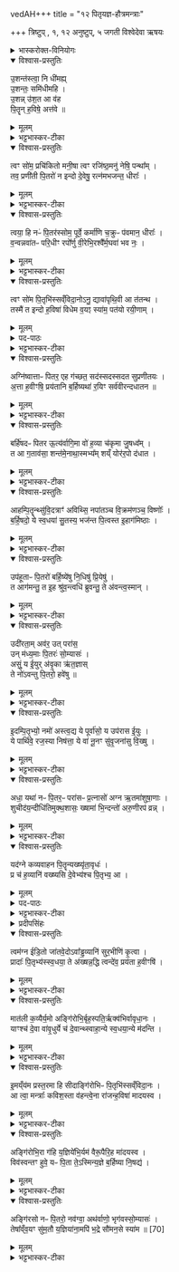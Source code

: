 vedAH+++
title = "१२ पितृयज्ञ-हौत्रमन्त्राः"

+++
त्रिष्टुप् , १, १२ अनुष्टुप्, ५ जगती
विश्वेदेवा ऋषयः



<details><summary>भास्करोक्त-विनियोगः</summary>

महापितृयज्ञे सामिधेनी एकैव त्रिरुच्यते । 
</details>

<div class="js_include" url="/vedAH_Rk/shAkalam/saMhitA/vishvAsa-prastutiH/10/016/12_ushantastvA_ni.md" newLevelForH1="5" includeTitle="false">


<details open><summary>विश्वास-प्रस्तुतिः</summary>

उ॒शन्त॑स्त्वा॒ नि धी॑मह्य्  
उ॒शन्तः॒ समि॑धीमहि ।  
उ॒शन्न् उ॑श॒त आ व॑ह  
पि॒तॄन् ह॒विषे॒ अत्त॑वे ॥
</details>

</div>

<div class="js_include" url="/vedAH_Rk/shAkalam/saMhitA/MUlam/10/016/12_ushantastvA_ni.md" newLevelForH1="5" includeTitle="false">

<details><summary>मूलम्</summary>

उ॒शन्त॑स्त्वा हवामह उ॒शन्त॒स्समि॑धीमहि ।   
उ॒शन्नु॑श॒त आ व॑ह॒ पि॒तॄन्ह॒विषे॒ अत्त॑वे ।
</details>

</div>

<div class="js_include" url="/vedAH_Rk/shAkalam/saMhitA/sarvASh_TIkAH/10/016/12_ushantastvA_ni.md" newLevelForH1="5" includeTitle="false">

<details><summary>भट्टभास्कर-टीका</summary>

1उशन्त इत्यनुष्टुप् ॥ **उशन्तः** कामयमानाः पितॄन् त्वा **हवामहे** आह्वयामः । तानेव कामयमानास्त्वां समिधीमहि सम्यग्दीपयामः । त्वमपि तान् पितॄन् उशन्नावह । कीदृशान् **उशतः** हविरत्तुं कामयमानान् **हविषे अत्तवे** हविर्भोक्तुं । तुमर्थे तवै प्रत्ययः, कर्मणस्सप्रदानत्वाच्चत्तुर्थी ॥
</details>

</div>

<div class="js_include" url="/vedAH_Rk/shAkalam/saMhitA/vishvAsa-prastutiH/01/091/01_tvaM_soma.md" newLevelForH1="5" includeTitle="false"> 

<details open><summary>विश्वास-प्रस्तुतिः</summary>

त्वꣳ सो॑म॒ प्रचि॑कितो मनी॒षा त्वꣳ रजि॑ष्ठ॒मनु॑ नेषि॒ पन्था᳚म् ।   
तव॒ प्रणी॑ती पि॒तरो॑ न इन्दो दे॒वेषु॒ रत्न॑मभजन्त॒ धीराः᳚ ।
</details>

</div>

<div class="js_include" url="/vedAH_Rk/shAkalam/saMhitA/MUlam/01/091/01_tvaM_soma.md" newLevelForH1="5" includeTitle="false"> 

<details><summary>मूलम्</summary>

त्वꣳ सो॑म॒ प्रचि॑कितो मनी॒षा त्वꣳ रजि॑ष्ठ॒मनु॑ नेषि॒ पन्था᳚म् ।   
तव॒ प्रणी॑ती पि॒तरो॑ न इन्दो दे॒वेषु॒ रत्न॑मभजन्त॒ धीराः᳚ ।
</details>

</div>

<div class="js_include" url="/vedAH_Rk/shAkalam/saMhitA/sarvASh_TIkAH/01/091/01_tvaM_soma.md" newLevelForH1="5" includeTitle="false"> 

<details><summary>भट्टभास्कर-टीका</summary>

2सोमबर्हिषदग्निष्वात्तकव्यवाहनानां क्रमेण द्वेद्वे पुरोनुवाक्ये एकैकस्य तूत्तरा याज्या सर्वास्त्रिष्टुभः । विशेषो वक्ष्यते -**त्वं सोमेति ॥** 
हे सोम! त्वं **प्रचिकितः** प्रकर्षेण ज्ञातः । निष्ठायां छान्दस्मं द्विर्वचनम्, यङ्लुकि वा अभ्यासविकाराभावः, 'गतिरनन्तरः' इति गतेः प्रकृतिस्वरत्वम् । 'चिक' इति वा धात्वन्तरं द्रष्टव्यम् ।  
**मनीषा** मनीषावद्भिः । यद्वा - विशिष्टया मनीषया व्यभिचाराभावात् । 'सुपां सुलुक्' इति विभक्तेराकारः ।  
किंच – त्वं **रजिष्ठं** ऋजुतरं **पन्थां** पन्थानम् । ऋजुशब्दादिष्ठनि 'विभाषर्जोश्छन्दसि' इति रेफः । यद्वा - रजः उदकं अतिशयेन तद्वान् रजिष्ठः । रजश्शब्दादिष्ठन् 'विन्मतोर्लुक्', 'टेः' इति टिलोपः ।  
ईदृशं पन्थानं **अनुनेषि** अनुक्रमेण प्रापयसि । नयतोर्लिटि शपो लुक् ।   
किञ्च - हे **इन्दो!** सोम! तव **प्रणीती** प्रणीत्या परिचरणेन पुरस्कारेण वा । 'सुपां सुलुक्' इति तृतीयायाः पूर्वसवर्णदीर्घत्वम् । अस्माकं पितरः पूर्वेषु देवेषु **रत्नं** रमणीयं **हविः** अन्नम् अभजन्त **धीराः** धीमन्तः । मत्वर्थीयो रप्रत्ययः ॥
</details>

</div>

<div class="js_include" url="/vedAH_Rk/shAkalam/saMhitA/vishvAsa-prastutiH/09/096/11_tvayA_hi.md" newLevelForH1="5" includeTitle="false"> 
<details open><summary>विश्वास-प्रस्तुतिः</summary>

त्वया॒ हि नᳶ॑ पि॒तर॑स्सोम॒ पूर्वे॒ कर्मा॑णि च॒क्रुᳶ प॑वमान॒ धीराः᳚ ।   
व॒न्वन्नवा॑तᳶ परि॒धीꣳ रपो᳚र्णु वी॒रेभि॒रश्वै᳚र्म॒घवा॑ भव नः॒ ।
</details>

</div>

<div class="js_include" url="/vedAH_Rk/shAkalam/saMhitA/MUlam/09/096/11_tvayA_hi.md" newLevelForH1="5" includeTitle="false"> 
<details><summary>मूलम्</summary>

त्वया॒ हि नᳶ॑ पि॒तर॑स्सोम॒ पूर्वे॒ कर्मा॑णि च॒क्रुᳶ प॑वमान॒ धीराः᳚ ।   
व॒न्वन्नवा॑तᳶ परि॒धीꣳ रपो᳚र्णु वी॒रेभि॒रश्वै᳚र्म॒घवा॑ भव नः॒ ।
</details>

</div>

<div class="js_include" url="/vedAH_Rk/shAkalam/saMhitA/sarvASh_TIkAH/09/096/11_tvayA_hi.md" newLevelForH1="5" includeTitle="false"> 

<details><summary>भट्टभास्कर-टीका</summary>

3त्वया हीति ॥ हे सोम **नः**अस्माकं पूर्वे पितरः त्वया खलु हेतुना त्वत्प्रसादेन **कर्माणि** ज्योतिष्टोमदीनि पितृयज्ञादीनि वा **चक्रुः** कृतवन्तः । धीराः । गतम् ।  
हे **पवमान** शोधक तस्मात्कारणात् अस्माकमपि त्वं **वन्वन्** अस्माकं संभजन् **अवातः** वातरहितः स्वयमेव ज्वलन् ।   
यद्वा - अकार उपमायां अयं वायुसदृशः, दीर्घकारित्वं साडृश्यं । **परिधीन्** परितो धारयितॄन् आत्मनः प्रतिबन्धॄन् **अपोर्णु** अपानुद प्रतिबन्धकापनोदेन शीघ्रमागच्छेति । रुत्वानुनासिकावुक्तौ । **वीरेभिः** विक्रान्तैरश्वैः शीघ्रमागच्छेति । ततश्चागत्य नः अस्माकं **मघवा** धनवान् भव । अस्मभ्यं धनं दातुं हस्ते गृहाण ।   
यद्वा - हविषा धनेन तद्वान् भव । 'छन्दसीवनिपौ' इति मत्वर्थीयो वनिप्रत्ययः ।  'द्व्यचोतस्तिङः' इति भवशब्दस्य संहितायां दीर्घः ॥
</details>

</div>

<div class="js_include" url="/vedAH_Rk/shAkalam/saMhitA/vishvAsa-prastutiH/08/048/13_tvaM_soma.md" newLevelForH1="5" includeTitle="false"> 
<details open><summary>विश्वास-प्रस्तुतिः</summary>

त्वꣳ सो॑म पि॒तृभि॑स्सव्ँविदा॒नोऽनु॒ द्यावा॑पृथि॒वी आ त॑तन्थ ।   
तस्मै॑ त इन्दो ह॒विषा॑ विधेम व॒यꣵ स्या॑म॒ पत॑यो रयी॒णाम् ।
</details>

</div>
<div class="js_include" url="/vedAH_Rk/shAkalam/saMhitA/MUlam/08/048/13_tvaM_soma.md" newLevelForH1="5" includeTitle="false"> 
<details><summary>मूलम्</summary>

त्वꣳ सो॑म पि॒तृभि॑स्सव्ँविदा॒नोऽनु॒ द्यावा॑पृथि॒वी आ त॑तन्थ ।   
तस्मै॑ त इन्दो ह॒विषा॑ विधेम व॒यꣵ स्या॑म॒ पत॑यो रयी॒णाम् ।
</details>

</div>

<details><summary>पद-पाठः</summary>

त्वम् । सो॒म॒ । पि॒तृभि॒रिति॑ पि॒तृ-भिः॒ । सँ॒व्वि॒दा॒न इति॑ सम्-वि॒दा॒नः । अन्विति॑ । द्यावा॑पृथि॒वी इति॒ द्यावा᳚-पृ॒थि॒वी । एति॑ । त॒त॒न्थ॒ ॥ तस्मै᳚ । ते॒ । इ॒न्दो॒ इति॑ । ह॒विषा᳚ । वि॒धे॒म॒ । व॒यम् । स्या॒म॒ । पत॑यः । र॒यी॒णाम् ॥  ।
</details>

<div class="js_include" url="/vedAH_Rk/shAkalam/saMhitA/sarvASh_TIkAH/08/048/13_tvaM_soma.md" newLevelForH1="5" includeTitle="false"> 


<details><summary>भट्टभास्कर-टीका</summary>

4त्वं सोमेति ॥ हे सोम! **त्वं** पितृभिः पूर्वैरास्माकीनैः **संविदानः** ऐकमत्यं गतः इत्थं वयमस्मै कुर्म इति द्यावापृथिव्यौ **अन्वाततन्थ** अनुक्रमेण दीप्त्या ।   
अततेः 'बभूथाततन्थ' इति निपात्यते ।  
हे इन्दो! तस्मै तादृशाय ते तुभ्यं **हविषा विधेम** परिचरेम तदर्थां आततदीप्तिर्भव । प्रयोजनं च ब्रूमः ।   
वयं **रयीणां** धनानां पतयः **स्याम** भूयास्मेति **हविषा विधेम** त्वाम्, त्वं च द्यावापृथिवी दीप्त्या आततन्थ पितृभिश्च संविदानो भव इति ।   
'समोगमृच्छि' इति विदेरात्मनेपदम् ॥
</details>

</div>

<div class="js_include" url="/vedAH_Rk/shAkalam/saMhitA/vishvAsa-prastutiH/10/015/11_agniShvAttAH_pitara.md" newLevelForH1="5" includeTitle="false"> 
<details open><summary>विश्वास-प्रस्तुतिः</summary>

अग्नि॑ष्वात्ताᳶ पितर॒ एह ग॑च्छत॒ सद॑स्सदस्सदत सुप्रणीतयः ।  
अ॒त्ता ह॒वीꣳषि॒ प्रय॑तानि ब॒र्हिष्यथा॑ र॒यिꣳ सर्व॑वीरन्दधातन ॥ 
</details>

</div>

<div class="js_include" url="/vedAH_Rk/shAkalam/saMhitA/MUlam/10/015/11_agniShvAttAH_pitara.md" newLevelForH1="5" includeTitle="false"> 

<details><summary>मूलम्</summary>

अग्नि॑ष्वात्ताᳶ पितर॒ एह ग॑च्छत॒ सद॑स्सदस्सदत सुप्रणीतयः ।  
अ॒त्ता ह॒वीꣳषि॒ प्रय॑तानि ब॒र्हिष्यथा॑ र॒यिꣳ सर्व॑वीरन्दधातन ।
</details>

</div>

<div class="js_include" url="/vedAH_Rk/shAkalam/saMhitA/sarvASh_TIkAH/10/015/11_agniShvAttAH_pitara.md" newLevelForH1="5" includeTitle="false"> 


<details><summary>भट्टभास्कर-टीका</summary>

5अग्निष्वात्ता इति जगती ॥ हे **अग्निष्वात्ताः** अग्निष्वेव हवन्ते ये हविषां भोक्तारः आस्वादनिबद्धभावाः । आमन्त्रिताद्युदात्तत्वम् । हे पितरः! **इह** कर्मणि आ गच्छत । हे **सुप्रणीतयः** सुखपरिचरणाः सदस्सदः आत्मीयमात्मीयं सदनं **सदत** सीदत । सीदतिः प्राप्तिकर्माऽयमिदानीम् । यद्वा - 'सुपां सुलुक्' इति सप्तम्या लुक् ।   
**सदस्सदः** सदसिसदसि सीदत । विकरणव्यत्ययेन शः ।  
ततश्चात्ताश्नीत हवींषि पितरो बर्हिषदः ।   
ब्राह्मणं च, 'ये वै यज्वानः । ते पितरो बर्हिषदः ।' इति ॥
</details>
</div>

<div class="js_include" url="/vedAH_Rk/shAkalam/saMhitA/vishvAsa-prastutiH/10/015/04_barhiShadaH_pitara.md" newLevelForH1="5" includeTitle="false"> 
<details open><summary>विश्वास-प्रस्तुतिः</summary>

बर्हि॑षदᳶ पितर ऊ॒त्य॑र्वागि॒मा वो॑ ह॒व्या च॑कृमा जु॒षध्व᳚म् ।   
त आ ग॒ताव॑सा॒ शन्त॑मे॒नाथा॒स्मभ्य᳚म्  शय्ँ योर॑र॒पो द॑धात ।

</details>
</div>


<div class="js_include" url="/vedAH_Rk/shAkalam/saMhitA/MUlam/10/015/04_barhiShadaH_pitara.md" newLevelForH1="5" includeTitle="false"> 
<details><summary>मूलम्</summary>

बर्हि॑षदᳶ पितर ऊ॒त्य॑र्वागि॒मा वो॑ ह॒व्या च॑कृमा जु॒षध्व᳚म् ।   
त आ ग॒ताव॑सा॒ शन्त॑मे॒नाथा॒स्मभ्य᳚म् शय्ँ योर॑र॒पो द॑धात ।
</details>
</div>
<div class="js_include" url="/vedAH_Rk/shAkalam/saMhitA/sarvASh_TIkAH/10/015/04_barhiShadaH_pitara.md" newLevelForH1="5" includeTitle="false"> 


<details><summary>भट्टभास्कर-टीका</summary>

6आमन्त्र्यन्ते - हे बर्हिषदः पितरः **ऊती** ऊत्या गमनेन अर्वाक् अस्मान् प्रत्यभिमुखा भूत्वा । 'ऊतियूति' इत्यादिना उदात्तः क्तिन्निपातितः, 'सुपां सुलुक्' इति तृतीयायाः पूर्वसवर्णः, 'उदात्तस्वरितयोर्यणः' इति ततःपरस्याकारस्य संहितायां स्वरितत्वम् ।   
इमानि हव्यानि हवींषि । उभयत्र 'शेश्छन्दसि' इति लोपः ।   
युष्मदर्थं **चकृम** कुर्मो वयम् । 'अन्येषामपि दृश्यते' इति संहितायां दीर्घत्वम् ।   
तानि यूयं **जुषध्वं** सेवध्वम् । तिङः परत्वात् न निहन्यते ।   
तदर्थं ते च यूयं आगत आगच्छत । लोटि 'बहुलं छन्दसि' इति शपो लुक् ।   
**अवसा** प्रीत्या **शन्तमेन** सुखतमेन मनुष्यादिप्रीतेः , अथ अनन्तरमागत्य हवींषि च सेवित्वा अस्मभ्यं शंयोश्च **अरपः** अपापः उभयलोकाविरुद्धं **दधात** दत्त । आपत्तापशमनं रोगाणां नाशनं यावनं भयानां पृथक्करणमागामिनो निरोधः ।  
यौतेरसुनि गुणे अवादेशाभावश्छान्दसः ॥
</details>

</div>
<div class="js_include" url="/vedAH_Rk/shAkalam/saMhitA/vishvAsa-prastutiH/10/015/03_AhaM_pitRRntsuvidatrA_N.md" newLevelForH1="5" includeTitle="false"> 

<details open><summary>विश्वास-प्रस्तुतिः</summary>

आहम्पि॒तॄन्थ्सु॑वि॒दत्राꣳ॑ अविथ्सि॒ नपा॑तञ्च वि॒क्रम॑णञ्च॒ विष्णोः᳚ ।  
ब॒र्हि॒षदो॒ ये स्व॒धया॑ सु॒तस्य॒ भज॑न्त पि॒त्वस्त इ॒हाग॑मिष्ठाः ।
</details>


</div>
<div class="js_include" url="/vedAH_Rk/shAkalam/saMhitA/MUlam/10/015/03_AhaM_pitRRntsuvidatrA_N.md" newLevelForH1="5" includeTitle="false"> 

<details><summary>मूलम्</summary>

आहम्पि॒तॄन्थ्सु॑वि॒दत्राꣳ॑ अविथ्सि॒ नपा॑तञ्च वि॒क्रम॑णञ्च॒ विष्णोः᳚ ।  
ब॒र्हि॒षदो॒ ये स्व॒धया॑ सु॒तस्य॒ भज॑न्त पि॒त्वस्त इ॒हाग॑मिष्ठाः ।
</details>
</div>

<div class="js_include" url="/vedAH_Rk/shAkalam/saMhitA/sarvASh_TIkAH/10/015/03_AhaM_pitRRntsuvidatrA_N.md" newLevelForH1="5" includeTitle="false"> 


<details><summary>भट्टभास्कर-टीका</summary>

7आहमिति ॥ **सुविदत्रान्** शोभनवेदनान् सुष्ठु वदन्तीति सुविदत्राः । विदेः कर्तृप्रत्ययः, कृदुत्तपदप्रकृतिस्वरत्वम् । अहं तान् **आवित्सि** आभिमुख्येन लब्धवानस्मि । विन्दतेर्लुङि 'लिङ्सिचावात्मनेपदेषु' इति कित्वम् ।   
किञ्च - **विष्णोः** यज्ञात्मनो नपातं च विक्रमणं च आवित्सीत्येव तेषामेव प्रसादान्नपातनमभ्रेषः कर्माङ्गानाम् । ण्यन्तात्क्विपि नञ्समासे 'नभ्राण्नपात्' इति नलोपाभावो निपात्यते ।   
विविधं सङ्क्रममणं **विक्रमणं** विश्लिष्टकर्मनिष्पत्तिः । विशिष्टफलप्राप्तिहेतुत्वं वा कर्मणः ।   
कस्मादेवमुच्यते इत्याह - ये बर्हिषदः पितरः **स्वधया** अन्नेन सह सुतस्य सोमस्यान्नं सोमं च **भजन्त** अभजन्त यज्वान इति यावत् । 'बहुलं छन्दस्यमाङ्योगेपि' इत्यडभावः ।  
ते पितरः इह अस्मिन् कर्मणि **पित्वः** पिन्वन्ति ।   
**आगमिष्ठाः**। 'सुपां सुलुक्' इति सप्तम्याः स्वादेशः । अतिशयेन गन्तारः । 'तुश्छन्दसि' इत्यागन्तृशब्दादिष्ठन्प्रत्ययः, 'तुरिष्ठेमेयस्सु' इति लोपः ॥
</details>
</div>


<div class="js_include" url="/vedAH_Rk/shAkalam/saMhitA/vishvAsa-prastutiH/10/015/05_upahUtAH_pitaraH.md" newLevelForH1="5" includeTitle="false"> 
<details open><summary>विश्वास-प्रस्तुतिः</summary>

उप॑हूताᳶ पि॒तरो॑ बर्हि॒ष्ये॑षु नि॒धिषु॑ प्रि॒येषु॑ ।  
त आग॑मन्तु॒ त इ॒ह श्रु॑व॒न्त्वधि॑ ब्रुवन्तु॒ ते अ॑वन्त्व॒स्मान् ।
</details>
</div>

<div class="js_include" url="/vedAH_Rk/shAkalam/saMhitA/MUlam/10/015/05_upahUtAH_pitaraH.md" newLevelForH1="5" includeTitle="false"> 
<details><summary>मूलम्</summary>

उप॑हूताᳶ पि॒तरो॑ बर्हि॒ष्ये॑षु नि॒धिषु॑ प्रि॒येषु॑ ।  
त आग॑मन्तु॒ त इ॒ह श्रु॑व॒न्त्वधि॑ ब्रुवन्तु॒ ते अ॑वन्त्व॒स्मान् ।
</details>
</div>


<div class="js_include" url="/vedAH_Rk/shAkalam/saMhitA/sarvASh_TIkAH/10/015/05_upahUtAH_pitaraH.md" newLevelForH1="5" includeTitle="false"> 

<details><summary>भट्टभास्कर-टीका</summary>

8उपहूताः ये पितरः अस्मिन् कर्मणि अस्माभिरुपहूताः **सोम्यासः** सोमार्हाः । 'सोममर्हति' इति यप्रत्ययः । **बर्हिष्येषु** यागसंबन्धिषु । भवे साधौ वा यः ।   
**सन्निधिषु** निधीयन्त इति निधयः हवींषि । 'उपसर्गे घोः किः' तेषु निमित्तेषु सप्तमी ।  
प्रियेषु इष्टतमेषु ये आहूताः **आगमन्तु** आगच्छन्तु । 'सर्वे विधयश्छन्दसि विकल्प्यन्ते' इति छत्वाभावः ।   
अतः इह कर्मणि अस्मत्प्रयुक्तास्स्तुतीः **श्रुवन्तु** शृण्वन्तु । 'बहुलं छन्दसि' इति शपो लुक् ।  
**अधिब्रुवन्तु** तेऽस्मान् पक्षपातेन वा अस्मान् आधिक्येन ब्रुवन्तु साधुकृतमेभिरिति । अवन्तु चास्मान्पितरस्ते ॥
</details>

</div>

<div class="js_include" url="shAkalam/saMhitA/vishvAsa-prastutiH/10/015/01_udIratAmavara_utparAsa.md" newLevelForH1="5" includeTitle="false"> 

<details open><summary>विश्वास-प्रस्तुतिः</summary>

उदी॑रता॒म् अव॑र॒ उत् परा॑स॒  
उन् म॑ध्य॒माः पि॒तरः॑ सो॒म्यासः॑ ।  
असुं॒ य ई॒युर् अ॑वृ॒का ऋ॑त॒ज्ञास्  
ते नो॑ऽवन्तु पि॒तरो॒ हवे॑षु ॥
</details>
</div>

<div class="js_include" url="shAkalam/saMhitA/MUlam/10/015/01_udIratAmavara_utparAsa.md" newLevelForH1="5" includeTitle="false"> 

<details><summary>मूलम्</summary>

उदी॑रता॒मव॑र॒ उत्परा॑स॒ उन्म॑ध्य॒माᳶ पि॒तर॑स्सो॒म्यासः॑ ।  
असु᳚म् य ई॒युर॑वृ॒का ऋ॑त॒ज्ञास्ते नो॑ऽवन्तु पि॒तरो॒ हवे॑षु ।
</details>
</div>


<div class="js_include" url="shAkalam/saMhitA/sarvASh_TIkAH/10/015/01_udIratAmavara_utparAsa.md" newLevelForH1="5" includeTitle="false"> 


<details><summary>भट्टभास्कर-टीका</summary>

9उदीरतामिति ॥ **उदीरतां** उदीर्णा भवन्तु उद्गच्छन्तु । ईर गतौ, आदादिकः 'आत्मनेपदेष्वनतः' इत्यदादेशः ।   
**अवरे** अधस्तात् स्थिताः पृथिवीस्थिता वा निकृष्टा वा **परासः** पराः उत्कृष्टा उच्छ्रितस्थानस्था वा ते च पितर उदीरतां मध्यमाश्च पितर उदीरतां **सोम्यासः** सोमार्हाः । 'सोममर्हति' इति यः ।   
ये **असुं** प्राणं हेतुत्वेन वारकत्वेन **ईयुः** **प्रविष्टाः** अवृकाः बाधकस्वभावरहिताः । कुक वृक आदाने, इगुपलक्षणः कः ।   
**ऋतज्ञाः** ऋतस्य सत्यस्य यज्ञस्य वा ज्ञातारः ते तथा महानुभावाः नः **अवन्तु** प्रीणयन्तु वा **हवेषु** आह्वानेषु अस्मान् तृप्यन्तु वा अस्मद्यज्ञेषु ॥
</details>
</div>

<div class="js_include" url="/vedAH_Rk/shAkalam/saMhitA/vishvAsa-prastutiH/10/015/02_idaM_pitRbhyo.md" newLevelForH1="5" includeTitle="false"> 
<details open><summary>विश्वास-प्रस्तुतिः</summary>

इ॒दम्पि॒तृभ्यो॒ नमो॑ अस्त्व॒द्य ये पूर्वा॑सो॒ य उप॑रास ई॒युः ।  
ये पार्थि॑वे॒ रज॒स्या निष॑त्ता॒ ये वा॑ नू॒नꣳ सु॑वृ॒जना॑सु वि॒ख्षु ।
</details>
</div>

<div class="js_include" url="/vedAH_Rk/shAkalam/saMhitA/MUlam/10/015/02_idaM_pitRbhyo.md" newLevelForH1="5" includeTitle="false"> 
<details><summary>मूलम्</summary>

इ॒दम्पि॒तृभ्यो॒ नमो॑ अस्त्व॒द्य ये पूर्वा॑सो॒ य उप॑रास ई॒युः ।  
ये पार्थि॑वे॒ रज॒स्या निष॑त्ता॒ ये वा॑ नू॒नꣳ सु॑वृ॒जना॑सु वि॒ख्षु ।
</details>
</div>


<div class="js_include" url="/vedAH_Rk/shAkalam/saMhitA/sarvASh_TIkAH/10/015/02_idaM_pitRbhyo.md" newLevelForH1="5" includeTitle="false"> 


<details><summary>भट्टभास्कर-टीका</summary>

10इदमिति ॥ इदं नमः अन्नं प्रणामो वा पितृभ्योऽस्तु । **अद्य** अस्मिन् कर्मणि केभ्यः ये **पूर्वासः ईयुः** पूर्वमेव स्वर्गं गता ये च **उपरास ईयुः** उपरिभूतास्तेषां समीपभूता अन्तरिक्षस्थाः तेषां वा कुले अन्तरिक्षे स्थिताः ये च **पार्थिवे** रजसि लोके **आनिषत्ताः** आनिषण्णाः सर्वतः । 'पृथिव्या ञाञौ' इति स्वार्थिको ञः ।   
यद्वा - पृथिवीसंबन्धिनि लोके स्थिताः । नूनमिति पादपूरणे । ये वा सुवृजनासु शोभनधनासु विक्षु प्रजासु कर्मशीलासु निषण्णाः । यद्वा - उपरासः उपरणशीलाः निवृत्तिप्रधानाः **पार्थिवे** पृथिव्यां भवे **रजसि** कर्मणि पुण्यापुण्यात्मके व्यामिश्रे निषण्णाः **सुवृजनासु** शोभनधनासु कर्मशेषधनासु धार्मिकेषु अपापासु प्रजासु निषण्णाः तेभ्यस्सर्वेभ्यो नमोऽस्त्विति ॥
</details>

</div>

<div class="js_include" url="/vedAH_Rk/shAkalam/saMhitA/vishvAsa-prastutiH/04/002/16_adhA_yathA.md" newLevelForH1="5" includeTitle="false"> 
<details open><summary>विश्वास-प्रस्तुतिः</summary>

अधा॒ यथा॑ नᳶ पि॒तर॒ᳶ परा॑सᳶ प्र॒त्नासो॑ अग्न ऋ॒तमा॑शुषा॒णाः ।  
शुचीद॑य॒न्दीधि॑तिमुक्थ॒शासः॒ ख्षामा॑ भि॒न्दन्तो॑ अरु॒णीरप॑ व्रन्न् ।
</details>
</div>

<div class="js_include" url="/vedAH_Rk/shAkalam/saMhitA/MUlam/04/002/16_adhA_yathA.md" newLevelForH1="5" includeTitle="false"> 
<details><summary>मूलम्</summary>

अधा॒ यथा॑ नᳶ पि॒तर॒ᳶ परा॑सᳶ प्र॒त्नासो॑ अग्न ऋ॒तमा॑शुषा॒णाः ।  
शुचीद॑य॒न्दीधि॑तिमुक्थ॒शासः॒ ख्षामा॑ भि॒न्दन्तो॑ अरु॒णीरप॑ व्रन्न् ।
</details>
</div>


<div class="js_include" url="/vedAH_Rk/shAkalam/saMhitA/sarvASh_TIkAH/04/002/16_adhA_yathA.md" newLevelForH1="5" includeTitle="false"> 

<details><summary>भट्टभास्कर-टीका</summary>

11अधेति ॥ **अध** अत एव कर्मसामर्थ्यात् अस्माकं **परासः** पूर्वे पितरः **प्रत्नासः** ततोपि पूर्वे पितरः हे अग्ने **ऋतं** सत्यं यज्ञं वा **आशुषाणा** अश्नुवानाः । अश्नोतेः छान्दसे लिटि रूपम्, तत्र क्वसुकानचोश्छान्दसस्समावेशः । अयस्मयादित्वेन भत्वाद्द्वयोस्संप्रसारणम् । यद्वा - द्विविकरणत्वं लिटि व्यत्ययेन भवति, उप्रत्ययः ।   
ते च **शुचि** शुद्धं स्थानम् । **इत्** इत्यवधारणे । शुच्येव स्थानं यथा **आयन्** आगच्छन् **दीधितिं** स्थानं तद्योगात्ताच्छब्द्यम् । **उक्थशासः** उक्थैः स्तोत्रैः । यत्प्रत्ययः ॥
</details>

</div>

<details open><summary>विश्वास-प्रस्तुतिः</summary>

यद॑ग्ने कव्यवाहन पि॒तॄन्यख्ष्यृ॑ता॒वृधः॑ ।  
प्र च॑ ह॒व्यानि॑ वख्ष्यसि दे॒वेभ्य॑श्च पि॒तृभ्य॒ आ ।
</details>

<details><summary>मूलम्</summary>

यद॑ग्ने कव्यवाहन पि॒तॄन्यख्ष्यृ॑ता॒वृधः॑ । 
प्र च॑ ह॒व्यानि॑ वख्ष्यसि दे॒वेभ्य॑श्च पि॒तृभ्य॒ आ ।
</details>

<details><summary>पद-पाठः</summary>

यत् । अ॒ग्ने॒ ।। क॒व्य॒वा॒ह॒नेति॑ कव्य-वा॒ह॒न॒ । पि॒तृन् । यख्षि॑ । ऋ॒ता॒वृध॒ इत्यृ॑त-वृधः॑ ॥ प्रेति॑ । च॒ । ह॒व्यानि॑ । व॒ख्ष्य॒सि॒ । दे॒वेभ्यः॑ । च॒ । पि॒तृभ्य॒ इति॑ पि॒तृ-भ्यः॒ । आ ॥ 2N ।
</details>

<details><summary>भट्टभास्कर-टीका</summary>

12यदिति अनुष्टुप् ॥ हे अग्ने **कव्यवाहन** हविषो वाहक यत् यस्मात् पितॄन् **ऋतावृधः** ऋतस्य सत्यस्य यज्ञस्य वा वर्धयितॄन् **यक्षि** यजसि । बहुलं छन्दसि इति शपो लुक् ।   
तस्मात्त्वमेव हव्यानि **प्रवक्ष्यसि** प्रवहसि देवेभ्यश्च पितृभ्यश्च । आकारस्समुच्चये । तस्मादेवं महानुभावं त्वामेव वयं यजाम इति ॥
</details>

<details><summary>प्रदीपसिंहः</summary>

इयं ऋक् शाकलसंहितायां पठ्यते ।
</details>

<div class="js_include" url="/vedAH_Rk/shAkalam/saMhitA/vishvAsa-prastutiH/10/015/12_tvamagna_ILito.md" newLevelForH1="5" includeTitle="false">
<details open><summary>विश्वास-प्रस्तुतिः</summary>

त्वम॑ग्न ईडि॒तो जा॑तवे॒दोऽवा᳚ड्ढ॒व्यानि॑ सुर॒भीणि॑ कृ॒त्वा ।   
प्रादाः᳚ पि॒तृभ्य॑स्स्व॒धया॒ ते अ॑ख्षन्न॒द्धि त्वन्दे॑व॒ प्रय॑ता ह॒वीꣳषि॑ ।
</details>
</div>


<div class="js_include" url="/vedAH_Rk/shAkalam/saMhitA/MUlam/10/015/12_tvamagna_ILito.md" newLevelForH1="5" includeTitle="false">
<details><summary>मूलम्</summary>

त्वम॑ग्न ईडि॒तो जा॑तवे॒दोऽवा᳚ड्ढ॒व्यानि॑ सुर॒भीणि॑ कृ॒त्वा ।   
प्रादाः᳚ पि॒तृभ्य॑स्स्व॒धया॒ ते अ॑ख्षन्न॒द्धि त्वन्दे॑व॒ प्रय॑ता ह॒वीꣳषि॑ ।
</details>
</div>


<div class="js_include" url="/vedAH_Rk/shAkalam/saMhitA/sarvASh_TIkAH/10/015/12_tvamagna_ILito.md" newLevelForH1="5" includeTitle="false">

<details><summary>भट्टभास्कर-टीका</summary>

13त्वमिति ॥ हे अग्ने **जातवेदः** जातानां वेदितः प्रजावेदितः त्वं ईडितः स्तुतः अवाट् हव्यानि । वहेश्छान्दसो लुङ् । ततश्च तानि सुरभीणि कृत्वा पितृभ्यः प्रादाः प्रदेहि स्वधया अन्नेन सहैव । ततस्ते पितरः तानि प्रयतानि शुद्धानि हवींषि अक्षन् अदन्तु । अदेश्छान्दसो 'लुङ्सनोर्घसॢ' इति घस्लादेशः, 'मन्त्रे घस' इति च्लेर्लुक्, 'घसिभसोर्हलि च' इत्युपधालोपः । देव त्वमपि तानि हवींषि अद्धि भक्षय सततमस्मानुपकारिणः कुर्विति भावः ॥
</details>

</div>

<div class="js_include" url="/vedAH_Rk/shAkalam/saMhitA/vishvAsa-prastutiH/10/014/03_mAtalI_kavyairyamo.md" newLevelForH1="5" includeTitle="false"> 
<details open><summary>विश्वास-प्रस्तुतिः</summary>

मात॑ली क॒व्यैर्य॒मो अङ्गि॑रोभि॒र्बृह॒स्पति॒र्ऋक्व॑भिर्वावृधा॒नः ।   
याꣳश्च॑ दे॒वा वा॑वृ॒धुर्ये च॑ दे॒वान्थ्स्वाहा॒न्ये स्व॒धया॒न्ये म॑दन्ति ।  
</details>
</div>

<div class="js_include" url="/vedAH_Rk/shAkalam/saMhitA/MUlam/10/014/03_mAtalI_kavyairyamo.md" newLevelForH1="5" includeTitle="false"> 
<details><summary>मूलम्</summary>

मात॑ली क॒व्यैर्य॒मो अङ्गि॑रोभि॒र्बृह॒स्पति॒र्ऋक्व॑भिर्वावृधा॒नः ।   
याꣳश्च॑ दे॒वा वा॑वृ॒धुर्ये च॑ दे॒वान्थ्स्वाहा॒न्ये स्व॒धया॒न्ये म॑दन्ति ।  
</details>
</div>


<div class="js_include" url="/vedAH_Rk/shAkalam/saMhitA/sarvASh_TIkAH/10/014/03_mAtalI_kavyairyamo.md" newLevelForH1="5" includeTitle="false"> 

<details><summary>भट्टभास्कर-टीका</summary>

14वावृधान इति ॥ प्रत्येकं कव्यादिभिस्संपद्यते । मातलिना तद्वानिन्द्रो मातलिः । छान्दस इनिर्व्रीह्यादिवद्द्रष्टव्यः । स **कव्यैः** कव्यवाहिभिः पितृभिः सह **वावृधानः** वर्धमानः । शपः श्लुः, ताच्छीलिकश्चानश् ।**यमः** पितृराजः सोऽङ्गिरोभिः पितृविशेषैः सह वावृधानः । बृहस्पतिः **ऋक्वभिः** मन्त्रवद्भिः स्तुतिमद्भिर्वा पितृविशेषैः सह वावृधानः । 'छन्दसीवनिपौ' इति वनिप्प्रत्ययः, अयस्मयादित्वेन पदत्वात्कुत्वं, भत्वाज्जश्त्वाभावः ।   
यांश्च पितॄन् देवाः **वावृधुः** वर्धयन्ति । व्यतयेन परस्मैपदम्, तुजादित्वादभ्यासस्य दीर्घत्वम् । ये च पितरो देवान् वावृधुरिति । ये च तत्रान्ये एके देवाः पितॄणां वर्धयितारः स्वाहाकारेण **मदन्ति** मोदन्ताम् । अथान्ये एके पितरः स्वधया स्वधाकारेण मदन्तीत्येव । माद्यतेर्व्यत्ययेन शः ॥
</details>

</div>

<div class="js_include" url="/vedAH_Rk/shAkalam/saMhitA/vishvAsa-prastutiH/10/014/04_imaM_yama.md" newLevelForH1="5" includeTitle="false"> 
<details open><summary>विश्वास-प्रस्तुतिः</summary>

इ॒मय्ँय॑म प्रस्त॒रमा हि सीदाङ्गि॑रोभिᳶ पि॒तृभि॑स्सव्ँविदा॒नः ।  
आ त्वा॒ मन्त्राः᳚ कविश॒स्ता व॑हन्त्वे॒ना रा॑जन्ह॒विषा॑ मादयस्व ।
</details>
</div>

<div class="js_include" url="/vedAH_Rk/shAkalam/saMhitA/MUlam/10/014/04_imaM_yama.md" newLevelForH1="5" includeTitle="false"> 
<details><summary>मूलम्</summary>

इ॒मय्ँय॑म प्रस्त॒रमा हि सीदाङ्गि॑रोभिᳶ पि॒तृभि॑स्सव्ँविदा॒नः ।  
आ त्वा॒ मन्त्राः᳚ कविश॒स्ता व॑हन्त्वे॒ना रा॑जन्ह॒विषा॑ मादयस्व ।
</details>
</div>


<div class="js_include" url="/vedAH_Rk/shAkalam/saMhitA/sarvASh_TIkAH/10/014/04_imaM_yama.md" newLevelForH1="5" includeTitle="false"> 

<details><summary>भट्टभास्कर-टीका</summary>

15इममिति ॥ हे पितृराज इमे **प्रस्तरं** प्रस्तीर्णमाश्रमं आसीद **अङ्गिरोभिः** पितृविशेषैः **संविदानः** ऐकमत्यं गच्छन् । तत आसीदन्तं त्वां **कविशस्ताः** कविभिर्मेधाविभिः आस्माकीनैः ऋत्विग्भिः शस्ताः मन्त्राः **आ वहन्तु** प्राप्नुवन्तु । ततः **एना** अनेन हविषा **राजन् **राजनशील मादयस्व । मद तृप्तियोगे, चौरादिकः ॥
</details>

</div>

<div class="js_include" url="/vedAH_Rk/shAkalam/saMhitA/vishvAsa-prastutiH/10/014/05_angirobhirA_gahi.md" newLevelForH1="5" includeTitle="false"> 
<details open><summary>विश्वास-प्रस्तुतिः</summary>

अङ्गि॑रोभि॒रा ग॑हि य॒ज्ञिये॑भि॒र्यम॑ वैरू॒पैरि॒ह मा॑दयस्व ।   
विव॑स्वन्तꣳ हुवे॒ यᳶ पि॒ता ते॒ऽस्मिन्य॒ज्ञे ब॒र्हिष्या नि॒षद्य॑ ।
</details>
</div>

<div class="js_include" url="/vedAH_Rk/shAkalam/saMhitA/MUlam/10/014/05_angirobhirA_gahi.md" newLevelForH1="5" includeTitle="false"> 
<details><summary>मूलम्</summary>

अङ्गि॑रोभि॒रा ग॑हि य॒ज्ञिये॑भि॒र्यम॑ वैरू॒पैरि॒ह मा॑दयस्व ।   
विव॑स्वन्तꣳ हुवे॒ यᳶ पि॒ता ते॒ऽस्मिन्य॒ज्ञे ब॒र्हिष्या नि॒षद्य॑ ।
</details>
</div>


<div class="js_include" url="/vedAH_Rk/shAkalam/saMhitA/sarvASh_TIkAH/10/014/05_angirobhirA_gahi.md" newLevelForH1="5" includeTitle="false"> 

<details><summary>भट्टभास्कर-टीका</summary>

16अङ्गिरोभिरिति ॥ हे यम अङ्गिरोभिस्सह **आगहि** आगच्छ । पूर्ववत् शपो लुक् ।   
**यज्ञियेभिः** यज्ञार्हैः **वैरूपैः** विविधकर्मरूपसंबन्धिभिः, वैरूपसामप्रियैर्वा । यद्वा - स्वार्थिकोऽण् । विरूपैः विविधरूपैस्सह इह कर्मणि मादयस्व । अथ यस्तव पिता तं विवस्वन्तं **हुवे** आह्वयामि । सोप्यस्मिन् यज्ञे आगत्य बर्हिषि निषद्य माद्यताम् ॥
</details>

</div>


<div class="js_include" url="/vedAH_Rk/shAkalam/saMhitA/vishvAsa-prastutiH/10/014/06_angiraso_naH.md" newLevelForH1="5" includeTitle="false"> 
<details open><summary>विश्वास-प्रस्तुतिः</summary>

अङ्गि॑रसो नᳶ पि॒तरो॒ नव॑ग्वा॒ अथ॑र्वाणो॒ भृग॑वस्सो॒म्यासः॑ ।   
तेषा᳚व्ँव॒यꣳ सु॑म॒तौ य॒ज्ञिया॑ना॒मपि॑ भ॒द्रे सौ॑मन॒से स्या॑म ॥ [70]  
</details>
</div>

<div class="js_include" url="/vedAH_Rk/shAkalam/saMhitA/MUlam/10/014/06_angiraso_naH.md" newLevelForH1="5" includeTitle="false"> 
<details><summary>मूलम्</summary>

अङ्गि॑रसो नᳶ पि॒तरो॒ नव॑ग्वा॒ अथ॑र्वाणो॒ भृग॑वस्सो॒म्यासः॑ ।   
तेषा᳚व्ँव॒यꣳ सु॑म॒तौ य॒ज्ञिया॑ना॒मपि॑ भ॒द्रे सौ॑मन॒से स्या॑म ॥ [70]  
</details>
</div>

<div class="js_include" url="/vedAH_Rk/shAkalam/saMhitA/sarvASh_TIkAH/10/014/06_angiraso_naH.md" newLevelForH1="5" includeTitle="false"> 

<details><summary>भट्टभास्कर-टीका</summary>

17अङ्गिर इति ॥ अङ्गिरसः पितृविशेषाः अस्माकं च पितरः **नवग्वाः** अभिनवागमनाः आगमने अभिनवा इव प्रियाः । क्विपि 'ऊङ् च गमादीनाम्' इत्यूकारः । आगमनमायातु उपसर्गयोस्स्वस्थानविनिमयः वा बहुव्रीहौ ।   
नवग्वा अथर्वाणश्च भृगवश्च पितृविशेषाः प्रशस्ताः **सोम्यासः** सोमार्हाः येऽप्येवंविधा महानुभावाः पितरस्तेषां **यज्ञियानां** यज्ञार्हाणां **सुमतौ** शोभनायां मतौ सानुग्रहायां वयं स्याम भूयास्म ।   
अपि च, **भद्रे** भजनीये कल्याणे **सौमनसे** सौमनस्यहेतुके तत्प्रदानहेतुके सर्वाभिमतसिद्धिरूपे कल्याणे च स्यामेति । येऽत्र अविनियुक्ता मन्त्राः ते लिङ्गेन क्वाप्यनुरूपे कर्मणि विनियोक्तव्याः ॥   

इति श्रीभट्टभास्करमिश्रविरचिते यजुर्वेदभाष्ये ज्ञानयज्ञाख्ये द्वितीये काण्डे षष्ठे प्रश्ने द्वादशोऽनुवाकः ॥
समाप्तष्षष्ठप्रपाठकः ॥
द्वितीयकाण्डश्च ॥  
</details>

</div>